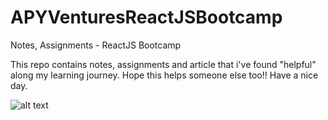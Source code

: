 # APYVenturesReactJSBootcamp
Notes, Assignments - ReactJS Bootcamp

This repo contains notes, assignments and article that i've found "helpful" along my learning journey.
Hope this helps someone else too!!
Have a nice day.

![alt text](
https://www.google.com/url?sa=i&url=https%3A%2F%2Fwww.apyventures.com%2F&psig=AOvVaw37oAejxwXk6IuJBldyCN0Y&ust=1649082517075000&source=images&cd=vfe&ved=0CAsQjRxqFwoTCMCviKCN-PYCFQAAAAAdAAAAABAq)
